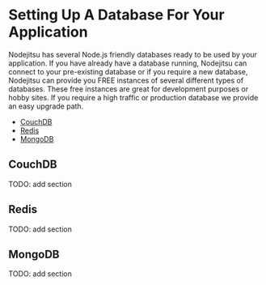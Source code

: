 # Setting Up A Database For Your Application

Nodejitsu has several Node.js friendly databases ready to be used by your application. If you have already have a database running, Nodejitsu can connect to your pre-existing database or if  you require a new database, Nodejitsu can provide you FREE instances of several different types of databases. These free instances are great for development purposes or hobby sites. If you require a high traffic or production database we provide an easy upgrade path. 

- [CouchDB]()
- [Redis]()
- [MongoDB]()

## CouchDB

TODO: add section

## Redis

TODO: add section

## MongoDB

TODO: add section

